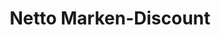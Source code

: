 ---
title: "Netto Marken-Discount"
url: /herne/netto-marken-discount-ringstrasse/
shop: Supermarkt
---